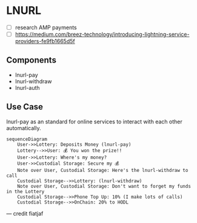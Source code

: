# LNURL

- [ ] research AMP payments
- [ ] https://medium.com/breez-technology/introducing-lightning-service-providers-fe9fb1665d5f

## Components

- lnurl-pay
- lnurl-withdraw
- lnurl-auth

## Use Case

lnurl-pay as an standard for online services to interact with each other automatically.

```mermaid
sequenceDiagram
    User->>Lottery: Deposits Money (lnurl-pay)
    Lottery-->>User: 💰 You won the prize!!
    User->>Lottery: Where's my money?
    User->>Custodial Storage: Secure my 💰
    Note over User, Custodial Storage: Here's the lnurl-withdraw to call
    Custodial Storage-->>Lottery: (lnurl-withdraw)
    Note over User, Custodial Storage: Don't want to forget my funds in the Lottery
    Custodial Storage-->>Phone Top Up: 10% (I make lots of calls)
    Custodial Storage-->>OnChain: 20% to HODL
```

— credit fiatjaf